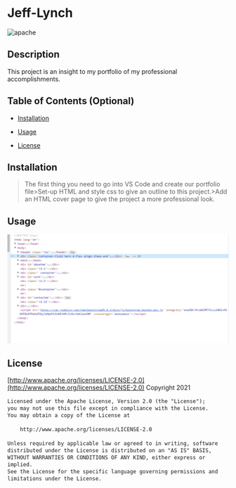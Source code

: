 # Jeff-Lynch

![apache](https://img.shields.io/badge/license-apache-brightgreen)

## Description

This project is an insight to my portfolio of my professional accomplishments.



## Table of Contents (Optional)

- [Installation](#installation)

- [Usage](#usage)

- [License](#license)


## Installation

>The first thing you need to go into VS Code and create our portfolio file>Set-up HTML and style css to give an outline to this project.>Add an HTML cover page to give the project a more professional look.




## Usage

![HTML](./Assets/images/Capture3.PNG)



## License

[http://www.apache.org/licenses/LICENSE-2.0](http://www.apache.org/licenses/LICENSE-2.0)
Copyright 2021 

    Licensed under the Apache License, Version 2.0 (the "License");
    you may not use this file except in compliance with the License.
    You may obtain a copy of the License at
    
        http://www.apache.org/licenses/LICENSE-2.0
    
    Unless required by applicable law or agreed to in writing, software
    distributed under the License is distributed on an "AS IS" BASIS,
    WITHOUT WARRANTIES OR CONDITIONS OF ANY KIND, either express or implied.
    See the License for the specific language governing permissions and
    limitations under the License.

